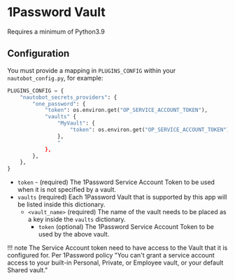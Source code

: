 # 1Password Vault

Requires a minimum of Python3.9

## Configuration

You must provide a mapping in `PLUGINS_CONFIG` within your `nautobot_config.py`, for example:

```python
PLUGINS_CONFIG = {
    "nautobot_secrets_providers": {
        "one_password": {
            "token": os.environ.get("OP_SERVICE_ACCOUNT_TOKEN"),
            "vaults" {
                "MyVault": {
                    "token": os.environ.get("OP_SERVICE_ACCOUNT_TOKEN"),
                },
                "
            },
        },
    },
}
```

- `token` - (required) The 1Password Service Account Token to be used when it is not specified by a vault.
- `vaults` (required) Each 1Password Vault that is supported by this app will be listed inside this dictionary.
  - `<vault_name>` (required) The name of the vault needs to be placed as a key inside the `vaults` dictionary.
    - `token` (optional) The 1Password Service Account Token to be used by the above vault.

!!! note
    The Service Account token need to have access to the Vault that it is configured for.
    Per 1Password policy "You can't grant a service account access to your built-in Personal, Private, or Employee vault, or your default Shared vault."
